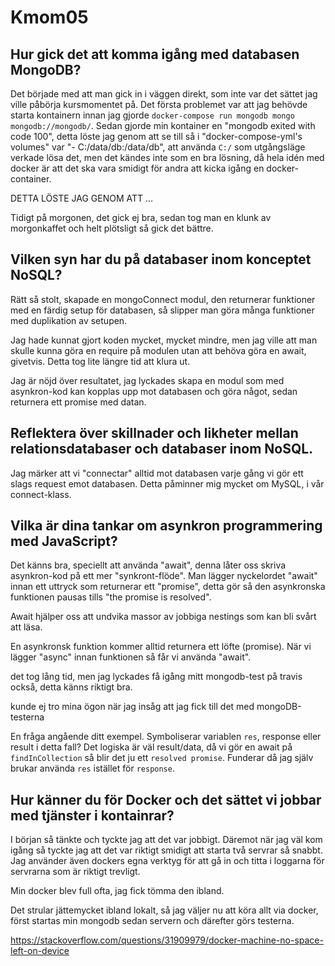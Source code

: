 # Kmom05


## Hur gick det att komma igång med databasen MongoDB?
Det började med att man gick in i väggen direkt, som inte var det sättet jag
ville påbörja kursmomentet på. Det första problemet var att jag behövde starta
kontainern innan jag gjorde `docker-compose run mongodb mongo mongodb://mongodb/`.
Sedan gjorde min kontainer en "mongodb exited with code 100", detta löste jag genom
att se till så i "docker-compose-yml's volumes" var "- C:/data/db:/data/db", att
använda `C:/` som utgångsläge verkade lösa det, men det kändes inte som en bra
lösning, då hela idén med docker är att det ska vara smidigt för andra att
kicka igång en docker-container.

DETTA LÖSTE JAG GENOM ATT ...


Tidigt på morgonen, det gick ej bra, sedan tog man en klunk av morgonkaffet och
helt plötsligt så gick det bättre.

## Vilken syn har du på databaser inom konceptet NoSQL?
Rätt så stolt, skapade en mongoConnect modul, den returnerar funktioner med en
färdig setup för databasen, så slipper man göra många funktioner med duplikation av
setupen.

Jag hade kunnat gjort koden mycket, mycket mindre, men jag ville att man skulle
kunna göra en require på modulen utan att behöva göra en await, givetvis. Detta
tog lite längre tid att klura ut.


Jag är nöjd över resultatet, jag lyckades skapa en modul som med asynkron-kod kan
kopplas upp mot databasen och göra något, sedan returnera ett promise med datan.
## Reflektera över skillnader och likheter mellan relationsdatabaser och databaser inom NoSQL.

Jag märker att vi "connectar" alltid mot databasen varje gång vi gör ett slags request
emot databasen. Detta påminner mig mycket om MySQL, i vår connect-klass.
## Vilka är dina tankar om asynkron programmering med JavaScript?

Det känns bra, speciellt att använda "await", denna låter oss skriva asynkron-kod
på ett mer "synkront-flöde". Man lägger nyckelordet "await" innan ett uttryck som
returnerar ett "promise", detta gör så den asynkronska funktionen pausas tills "the promise
is resolved".

Await hjälper oss att undvika massor av jobbiga nestings som kan bli svårt att
läsa.

En asynkronsk funktion kommer alltid returnera ett löfte (promise). När vi lägger
"async" innan funktionen så får vi använda "await".


det tog lång tid, men jag lyckades få igång mitt mongodb-test på travis också,
detta känns riktigt bra.

kunde ej tro mina ögon när jag insåg att jag fick till det med mongoDB-testerna


En fråga angående ditt exempel. Symboliserar variablen `res`, response eller result i detta fall? Det logiska är väl result/data, då vi gör en await på `findInCollection` så blir det ju ett `resolved promise`. Funderar då jag själv brukar använda `res` istället för `response`.
## Hur känner du för Docker och det sättet vi jobbar med tjänster i kontainrar?

I början så tänkte och tyckte jag att det var jobbigt. Däremot när jag väl kom igång
så tyckte jag att det var riktigt smidigt att starta två servrar så snabbt. Jag använder
även dockers egna verktyg för att gå in och titta i loggarna för servrarna som är
riktigt trevligt.


Min docker blev full ofta, jag fick tömma den ibland.

Det strular jättemycket ibland lokalt, så jag väljer nu att köra allt via docker,
först startas min mongodb sedan servern och därefter görs testerna.

https://stackoverflow.com/questions/31909979/docker-machine-no-space-left-on-device
